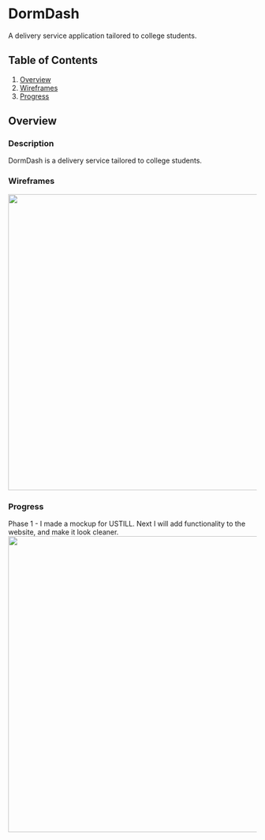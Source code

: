# DormDash
A delivery service application tailored to college students. 

## Table of Contents

1. [Overview](#Overview)
2. [Wireframes](#Wireframes)
3. [Progress](#Progress)
​
## Overview

### Description
DormDash is a delivery service tailored to college students.
 
 ### Wireframes
 <img src="https://recordit.co/XCx7yVEaK3.gif" width=600>
 
 ### Progress
 
 Phase 1 - I made a mockup for USTILL. Next I will add functionality to the website, and make it look cleaner. 
 <img src="https://recordit.co/IsBUemPynY.gif" width=600>
 
